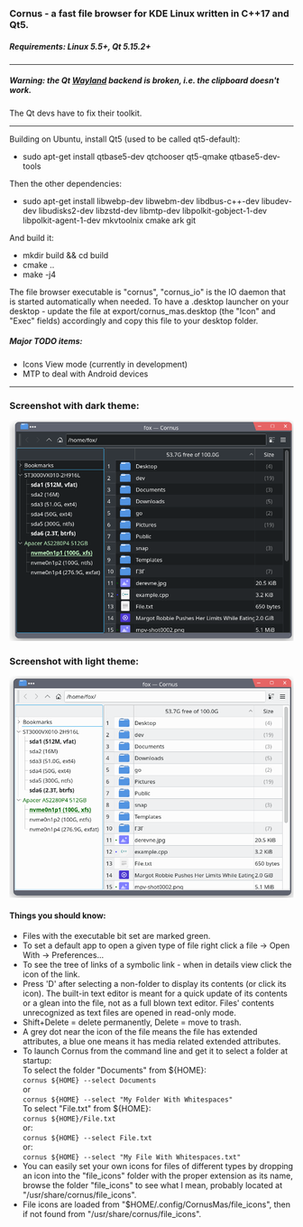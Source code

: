 ### Cornus - a fast file browser for KDE Linux written in C++17 and Qt5.

##### Requirements: Linux 5.5+, Qt 5.15.2+
---

##### Warning: the Qt <u>Wayland</u> backend is broken, i.e. the clipboard doesn't work.
The Qt devs have to fix their toolkit.

---
Building on Ubuntu, install Qt5 (used to be called qt5-default):
* sudo apt-get install qtbase5-dev qtchooser qt5-qmake qtbase5-dev-tools

Then the other dependencies:
* sudo apt-get install libwebp-dev libwebm-dev libdbus-c++-dev libudev-dev libudisks2-dev libzstd-dev libmtp-dev libpolkit-gobject-1-dev libpolkit-agent-1-dev mkvtoolnix cmake ark git

And build it:
* mkdir build && cd build
* cmake ..
* make -j4

The file browser executable is "cornus", "cornus_io" is the IO daemon that is started automatically when needed.
To have a .desktop launcher on your desktop - update the file at export/cornus_mas.desktop (the "Icon" and "Exec" fields) accordingly and copy this file to your desktop folder.

##### Major TODO items:
* Icons View mode (currently in development)
* MTP to deal with Android devices

---
### Screenshot with dark theme:
![](resources/Screenshot_dark.png)

### Screenshot with light theme:
![](resources/Screenshot_light.png)


#### Things you should know:
* Files with the executable bit set are marked green.
* To set a default app to open a given type of file right click a file -> Open With -> Preferences...
* To see the tree of links of a symbolic link - when in details view click the icon of the link.
* Press 'D' after selecting a non-folder to display its contents (or click its icon). The built-in text editor is meant for a quick update of its contents or a glean into the file, not as a full blown text editor. Files' contents unrecognized as text files are opened in read-only mode.
* Shift+Delete = delete permanently, Delete = move to trash.
* A grey dot near the icon of the file means the file has extended attributes,
a blue one means it has media related extended attributes.
* To launch Cornus from the command line and get it to select a folder at startup:<br/>
To select the folder "Documents" from ${HOME}:<br/>
`cornus ${HOME} --select Documents`<br/>
or<br/>
`cornus ${HOME} --select "My Folder With Whitespaces"`<br/>
To select "File.txt" from ${HOME}:</br>
`cornus ${HOME}/File.txt`<br/>
or:<br/>
`cornus ${HOME} --select File.txt`<br/>
or:<br/>
`cornus ${HOME} --select "My File With Whitespaces.txt"`<br/>
* You can easily set your own icons for files of different types by dropping an icon into the "file_icons" folder with the proper extension as its name, browse the folder "file_icons" to see what I mean, probably located at "/usr/share/cornus/file_icons".
* File icons are loaded from "$HOME/.config/CornusMas/file_icons", then if not found from "/usr/share/cornus/file_icons".

